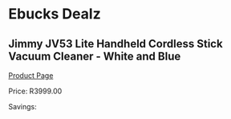 
# Ebucks Dealz
## Jimmy JV53 Lite Handheld Cordless Stick Vacuum Cleaner - White and Blue
[Product Page](https://www.ebucks.com/web/shop/productSelected.do?prodId=1069079856&catId=998409624)

Price: R3999.00

Savings: 


	